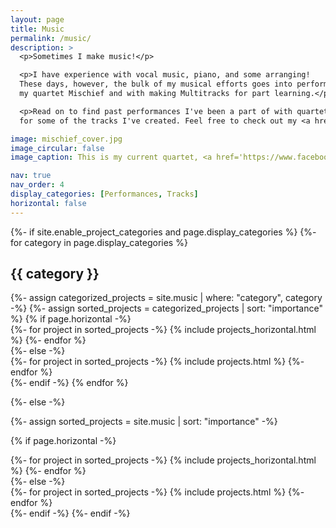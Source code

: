 ```yaml
---
layout: page
title: Music
permalink: /music/
description: >
  <p>Sometimes I make music!</p> 

  <p>I have experience with vocal music, piano, and some arranging! 
  These days, however, the bulk of my musical efforts goes into performing with 
  my quartet Mischief and with making Multitracks for part learning.</p>

  <p>Read on to find past performances I've been a part of with quartets and choruses, and 
  for some of the tracks I've created. Feel free to check out my <a href='https://soundcloud.com/elie-diaz-965006234'>soundcloud</a> for more!</p>

image: mischief_cover.jpg
image_circular: false
image_caption: This is my current quartet, <a href='https://www.facebook.com/Q.Mischief'> Mischief</a>!

nav: true
nav_order: 4
display_categories: [Performances, Tracks]
horizontal: false
---
```


<!-- pages/music.md -->
<div class="projects">
{%- if site.enable_project_categories and page.display_categories %}
  <!-- Display categorized projects -->
  {%- for category in page.display_categories %}
  <h2 class="category">{{ category }}</h2>
  {%- assign categorized_projects = site.music | where: "category", category -%}
  {%- assign sorted_projects = categorized_projects | sort: "importance" %}
  <!-- Generate cards for each project -->
  {% if page.horizontal -%}
  <div class="container">
    <div class="row row-cols-2">
    {%- for project in sorted_projects -%}
      {% include projects_horizontal.html %}
    {%- endfor %}
    </div>
  </div>
  {%- else -%}
  <div class="grid">
    {%- for project in sorted_projects -%}
      {% include projects.html %}
    {%- endfor %}
  </div>
  {%- endif -%}
  {% endfor %}

{%- else -%}
<!-- Display projects without categories -->
  {%- assign sorted_projects = site.music | sort: "importance" -%}
  <!-- Generate cards for each project -->
  {% if page.horizontal -%}
  <div class="container">
    <div class="row row-cols-2">
    {%- for project in sorted_projects -%}
      {% include projects_horizontal.html %}
    {%- endfor %}
    </div>
  </div>
  {%- else -%}
  <div class="grid">
    {%- for project in sorted_projects -%}
      {% include projects.html %}
    {%- endfor %}
  </div>
  {%- endif -%}
{%- endif -%}
</div>
